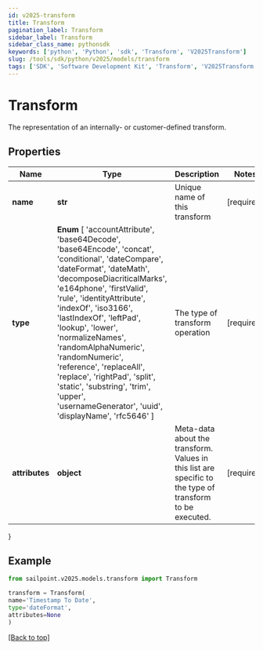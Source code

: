 ```yaml
---
id: v2025-transform
title: Transform
pagination_label: Transform
sidebar_label: Transform
sidebar_class_name: pythonsdk
keywords: ['python', 'Python', 'sdk', 'Transform', 'V2025Transform'] 
slug: /tools/sdk/python/v2025/models/transform
tags: ['SDK', 'Software Development Kit', 'Transform', 'V2025Transform']
---
```


# Transform

The representation of an internally- or customer-defined transform.

## Properties

Name | Type | Description | Notes
------------ | ------------- | ------------- | -------------
**name** | **str** | Unique name of this transform | [required]
**type** |  **Enum** [  'accountAttribute',    'base64Decode',    'base64Encode',    'concat',    'conditional',    'dateCompare',    'dateFormat',    'dateMath',    'decomposeDiacriticalMarks',    'e164phone',    'firstValid',    'rule',    'identityAttribute',    'indexOf',    'iso3166',    'lastIndexOf',    'leftPad',    'lookup',    'lower',    'normalizeNames',    'randomAlphaNumeric',    'randomNumeric',    'reference',    'replaceAll',    'replace',    'rightPad',    'split',    'static',    'substring',    'trim',    'upper',    'usernameGenerator',    'uuid',    'displayName',    'rfc5646' ] | The type of transform operation | [required]
**attributes** | **object** | Meta-data about the transform. Values in this list are specific to the type of transform to be executed. | [required]
}

## Example

```python
from sailpoint.v2025.models.transform import Transform

transform = Transform(
name='Timestamp To Date',
type='dateFormat',
attributes=None
)

```
[[Back to top]](#) 

